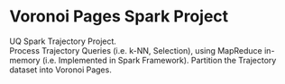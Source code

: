 # Voronoi Pages Spark Project
UQ Spark Trajectory Project.</br>
Process Trajectory Queries (i.e. k-NN, Selection), using MapReduce in-memory (i.e. Implemented in Spark Framework).
Partition the Trajectory dataset into Voronoi Pages.
